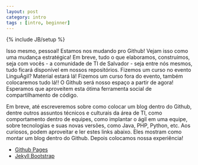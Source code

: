 ```yaml
---
layout: post
category: intro
tags : [intro, beginner]
---
```

{% include JB/setup %}

Isso mesmo, pessoal! Estamos nos mudando pro Github! Vejam isso como uma mudança estratégica! Em breve, tudo o que elaboramos, construímos, seja com vocês - a comunidade de TI de Salvador - seja entre nós mesmos, tudo ficará disponível em nossos repositórios. Fizemos um curso no evento LinguÁgil? Material estará lá! Fizemos um curso fora do evento, também colocaremos tudo lá!! O Github será nosso espaço a partir de agora! Esperamos que aproveitem esta ótima ferramenta social de compartilhamento de código.

Em breve, até escreveremos sobre como colocar um blog dentro do Github, dentre outros assuntos técnicos e culturais da área de TI, como comportamento dentro de equipes, como implantar o ágil em uma equipe, sobre tecnologias e suas novas versões, como Java, PHP, Python, etc. Aos curiosos, podem aproveitar e ler estes links abaixo. Eles mostram como montar um blog dentro do Github. Depois colocamos nossa experiência!

* [Github Pages](http://pages.github.com/ "Criando página no Github (tutorial)")
* [Jekyll Bootstrap](http://jekyllbootstrap.com/ "Blog framework para Github Pages")

